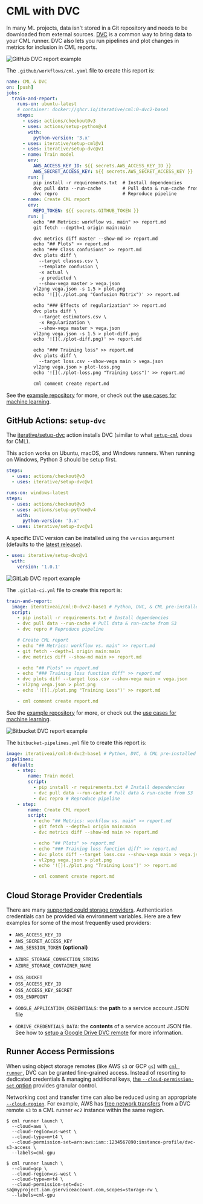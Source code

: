 # CML with DVC

In many ML projects, data isn't stored in a Git repository and needs to be
downloaded from external sources. [DVC](https://dvc.org) is a common way to
bring data to your CML runner. DVC also lets you run pipelines and plot changes
in metrics for inclusion in CML reports.

<toggle>
<tab title="GitHub">

![](/img/dvc_cml_long_report.png 'GitHub DVC report example')

The `.github/workflows/cml.yaml` file to create this report is:

```yaml
name: CML & DVC
on: [push]
jobs:
  train-and-report:
    runs-on: ubuntu-latest
    # container: docker://ghcr.io/iterative/cml:0-dvc2-base1
    steps:
      - uses: actions/checkout@v3
      - uses: actions/setup-python@v4
        with:
          python-version: '3.x'
      - uses: iterative/setup-cml@v1
      - uses: iterative/setup-dvc@v1
      - name: Train model
        env:
          AWS_ACCESS_KEY_ID: ${{ secrets.AWS_ACCESS_KEY_ID }}
          AWS_SECRET_ACCESS_KEY: ${{ secrets.AWS_SECRET_ACCESS_KEY }}
        run: |
          pip install -r requirements.txt  # Install dependencies
          dvc pull data --run-cache        # Pull data & run-cache from S3
          dvc repro                        # Reproduce pipeline
      - name: Create CML report
        env:
          REPO_TOKEN: ${{ secrets.GITHUB_TOKEN }}
        run: |
          echo "## Metrics: workflow vs. main" >> report.md
          git fetch --depth=1 origin main:main

          dvc metrics diff master --show-md >> report.md
          echo "## Plots" >> report.md
          echo "### Class confusions" >> report.md
          dvc plots diff \
            --target classes.csv \
            --template confusion \
            -x actual \
            -y predicted \
            --show-vega master > vega.json
          vl2png vega.json -s 1.5 > plot.png
          echo '![](./plot.png "Confusion Matrix")' >> report.md

          echo "### Effects of regularization" >> report.md
          dvc plots diff \
            --target estimators.csv \
            -x Regularization \
            --show-vega master > vega.json
          vl2png vega.json -s 1.5 > plot-diff.png
          echo '![](./plot-diff.png)' >> report.md

          echo "### Training loss" >> report.md
          dvc plots diff \
            --target loss.csv --show-vega main > vega.json
          vl2png vega.json > plot-loss.png
          echo '![](./plot-loss.png "Training Loss")' >> report.md

          cml comment create report.md
```

See the [example repository](https://github.com/iterative/cml_dvc_case) for
more, or check out the
[use cases for machine learning](https://dvc.org/doc/use-cases/ci-cd-for-machine-learning).

## GitHub Actions: `setup-dvc`

The [iterative/setup-dvc](https://github.com/iterative/setup-dvc) action
installs DVC (similar to what [`setup-cml`](/doc/start/github#setup-action) does
for CML).

This action works on Ubuntu, macOS, and Windows runners. When running on
Windows, Python 3 should be setup first.

<toggle>
<tab title="Ubuntu & macOS">

```yaml
steps:
  - uses: actions/checkout@v3
  - uses: iterative/setup-dvc@v1
```

</tab>
<tab title="Windows">

```yaml
runs-on: windows-latest
steps:
  - uses: actions/checkout@v3
  - uses: actions/setup-python@v4
    with:
      python-version: '3.x'
  - uses: iterative/setup-dvc@v1
```

</tab>
</toggle>

A specific DVC version can be installed using the `version` argument (defaults
to the [latest release](https://github.com/iterative/dvc/releases)).

```yaml
- uses: iterative/setup-dvc@v1
  with:
    version: '1.0.1'
```

</tab>
<tab title="GitLab">

![](/img/gitlab/dvc-report.png 'GitLab DVC report example')

The `.gitlab-ci.yml` file to create this report is:

```yaml
train-and-report:
  image: iterativeai/cml:0-dvc2-base1 # Python, DVC, & CML pre-installed
  script:
    - pip install -r requirements.txt # Install dependencies
    - dvc pull data --run-cache # Pull data & run-cache from S3
    - dvc repro # Reproduce pipeline

    # Create CML report
    - echo "## Metrics: workflow vs. main" >> report.md
    - git fetch --depth=1 origin main:main
    - dvc metrics diff --show-md main >> report.md

    - echo "## Plots" >> report.md
    - echo "### Training loss function diff" >> report.md
    - dvc plots diff --target loss.csv --show-vega main > vega.json
    - vl2png vega.json > plot.png
    - echo '![](./plot.png "Training Loss")' >> report.md

    - cml comment create report.md
```

See the [example repository](https://gitlab.com/iterative.ai/cml-dvc-case) for
more, or check out the
[use cases for machine learning](https://dvc.org/doc/use-cases/ci-cd-for-machine-learning).

</tab>
<tab title="Bitbucket">

![](/img/bitbucket/dvc-report.png 'Bitbucket DVC report example')

The `bitbucket-pipelines.yml` file to create this report is:

```yaml
image: iterativeai/cml:0-dvc2-base1 # Python, DVC, & CML pre-installed
pipelines:
  default:
    - step:
        name: Train model
        script:
          - pip install -r requirements.txt # Install dependencies
          - dvc pull data --run-cache # Pull data & run-cache from S3
          - dvc repro # Reproduce pipeline
    - step:
        name: Create CML report
        script:
          - echo "## Metrics: workflow vs. main" >> report.md
          - git fetch --depth=1 origin main:main
          - dvc metrics diff --show-md main >> report.md

          - echo "## Plots" >> report.md
          - echo "### Training loss function diff" >> report.md
          - dvc plots diff --target loss.csv --show-vega main > vega.json
          - vl2png vega.json > plot.png
          - echo '![](./plot.png "Training Loss")' >> report.md

          - cml comment create report.md
```

</tab>
</toggle>

## Cloud Storage Provider Credentials

There are many
[supported could storage providers](https://dvc.org/doc/command-reference/remote/modify#available-parameters-per-storage-type).
Authentication credentials can be provided via environment variables. Here are a
few examples for some of the most frequently used providers:

<toggle>
<tab title="S3 & compatible (Minio, DigitalOcean Spaces, IBM Cloud Object Storage, ...)">

- `AWS_ACCESS_KEY_ID`
- `AWS_SECRET_ACCESS_KEY`
- `AWS_SESSION_TOKEN` **(optional)**

</tab>
<tab title="Azure">

- `AZURE_STORAGE_CONNECTION_STRING`
- `AZURE_STORAGE_CONTAINER_NAME`

</tab>
<tab title="Aliyun">

- `OSS_BUCKET`
- `OSS_ACCESS_KEY_ID`
- `OSS_ACCESS_KEY_SECRET`
- `OSS_ENDPOINT`

</tab>
<tab title="Google Cloud Storage">

- `GOOGLE_APPLICATION_CREDENTIALS`: the **path** to a service account JSON file

</tab>
<tab title="Google Drive">

- `GDRIVE_CREDENTIALS_DATA`: the **contents** of a service account JSON file.
  See how to
  [setup a Google Drive DVC remote](https://dvc.org/doc/user-guide/setup-google-drive-remote#authorization)
  for more information.

</tab>
</toggle>

## Runner Access Permissions

When using object storage remotes (like AWS `s3` or GCP `gs`) with
[`cml runner`](/doc/self-hosted-runners), DVC can be granted fine-grained
access. Instead of resorting to dedicated credentials & managing additional
keys,
[the `--cloud-permission-set` option](/doc/ref/runner#using---cloud-permission-set)
provides granular control.

Networking cost and transfer time can also be reduced using an appropriate
[`--cloud-region`](/doc/ref/runner#--cloud-region). For example, AWS has
[free network transfers](https://aws.amazon.com/s3/pricing/) from a DVC remote
`s3` to a CML runner `ec2` instance within the same region.

<toggle>
<tab title="AWS">

```cli
$ cml runner launch \
  --cloud=aws \
  --cloud-region=us-west \
  --cloud-type=m+t4 \
  --cloud-permission-set=arn:aws:iam::1234567890:instance-profile/dvc-s3-access \
  --labels=cml-gpu
```

</tab>
<tab title="GCP">

```cli
$ cml runner launch \
  --cloud=gcp \
  --cloud-region=us-west \
  --cloud-type=m+t4 \
  --cloud-permission-set=dvc-sa@myproject.iam.gserviceaccount.com,scopes=storage-rw \
  --labels=cml-gpu
```

</tab>
</toggle>
